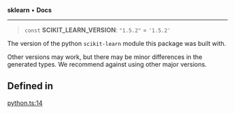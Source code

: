 **sklearn** • **Docs**

***

> `const` **SCIKIT\_LEARN\_VERSION**: `"1.5.2"` = `'1.5.2'`

The version of the python `scikit-learn` module this package was built with.

Other versions may work, but there may be minor differences in the generated
types. We recommend against using other major versions.

## Defined in

[python.ts:14](https://github.com/transitive-bullshit/scikit-learn-ts/blob/ac44cfe4514273f037328d5b7cee92242da76b0c/packages/sklearn/src/python.ts#L14)

